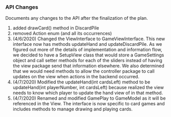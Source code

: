 ### API Changes

Documents any changes to the API after the finalization of the plan.

1. added drawCard() method in DiscardPile
2. removed Action enum (and all its occurrences)
3. (4/6/2020) Changed the ViewInterface to GameViewInterface. This new interface now has methods updateHand and updateDiscardPile.
As we figured out more of the details of implementation and information flow, we decided to have a SetupView class that
would store a GameSettings object and call setter methods for each of the sliders instead of having the view package send
that information elsewhere. We also determined that we would need methods to allow the controller package to call updates
on the view when actions in the backend occurred.
4. (4/7/2020) Modified the updateHand(int cardsLeft) method to be updateHand(int playerNumber, int cardsLeft) because realized
the view needs to know which player to update the hand view of in that method.
5. (4/7/2020) Renamed and modified GamePlay to GameModel as it will be referenced in the View. The interface is now specific to card games and includes methods to manage drawing and playing cards.